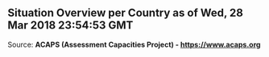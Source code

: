 ## Situation Overview per Country as of Wed, 28 Mar 2018 23:54:53 GMT

Source: **ACAPS (Assessment Capacities Project) - https://www.acaps.org**